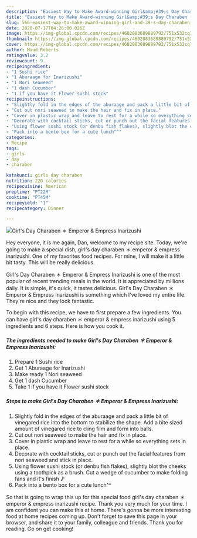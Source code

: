 ```yaml
---
description: "Easiest Way to Make Award-winning Girl&amp;#39;s Day Charaben ＊ Emperor &amp;amp; Empress Inarizushi"
title: "Easiest Way to Make Award-winning Girl&amp;#39;s Day Charaben ＊ Emperor &amp;amp; Empress Inarizushi"
slug: 566-easiest-way-to-make-award-winning-girl-and-39-s-day-charaben-emperor-and-amp-empress-inarizushi
date: 2020-07-17T04:26:00.026Z
image: https://img-global.cpcdn.com/recipes/4602083689889792/751x532cq70/girls-day-charaben-＊-emperor-empress-inarizushi-recipe-main-photo.jpg
thumbnail: https://img-global.cpcdn.com/recipes/4602083689889792/751x532cq70/girls-day-charaben-＊-emperor-empress-inarizushi-recipe-main-photo.jpg
cover: https://img-global.cpcdn.com/recipes/4602083689889792/751x532cq70/girls-day-charaben-＊-emperor-empress-inarizushi-recipe-main-photo.jpg
author: Maud Roberts
ratingvalue: 3.2
reviewcount: 9
recipeingredient:
- "1 Sushi rice"
- "1 Aburaage for Inarizushi"
- "1 Nori seaweed"
- "1 dash Cucumber"
- "1 if you have it Flower sushi stock"
recipeinstructions:
- "Slightly fold in the edges of the aburaage and pack a little bit of vinegared rice into the bottom to stabilize the shape. Add a bite sized amount of vinegared rice to cling film and form into balls."
- "Cut out nori seaweed to make the hair and fix in place."
- "Cover in plastic wrap and leave to rest for a while so everything sets in place."
- "Decorate with cocktail sticks, cut or punch out the facial features from nori seaweed and stick in place."
- "Using flower sushi stock (or denbu fish flakes), slightly blot the cheeks using a toothpick as a brush. Cut a wedge of cucumber to make folding fans and it&#39;s finish ♪"
- "Pack into a bento box for a cute lunch^^"
categories:
- Recipe
tags:
- girls
- day
- charaben

katakunci: girls day charaben 
nutrition: 220 calories
recipecuisine: American
preptime: "PT22M"
cooktime: "PT45M"
recipeyield: "1"
recipecategory: Dinner

---
```



![Girl&#39;s Day Charaben ＊ Emperor &amp; Empress Inarizushi](https://img-global.cpcdn.com/recipes/4602083689889792/751x532cq70/girls-day-charaben-＊-emperor-empress-inarizushi-recipe-main-photo.jpg)

Hey everyone, it is me again, Dan, welcome to my recipe site. Today, we're going to make a special dish, girl&#39;s day charaben ＊ emperor &amp; empress inarizushi. One of my favorites food recipes. For mine, I will make it a little bit tasty. This will be really delicious.



Girl&#39;s Day Charaben ＊ Emperor &amp; Empress Inarizushi is one of the most popular of recent trending meals in the world. It is appreciated by millions daily. It is simple, it's quick, it tastes delicious. Girl&#39;s Day Charaben ＊ Emperor &amp; Empress Inarizushi is something which I've loved my entire life. They're nice and they look fantastic.


To begin with this recipe, we have to first prepare a few ingredients. You can have girl&#39;s day charaben ＊ emperor &amp; empress inarizushi using 5 ingredients and 6 steps. Here is how you cook it.

<!--inarticleads1-->

##### The ingredients needed to make Girl&#39;s Day Charaben ＊ Emperor &amp; Empress Inarizushi:

1. Prepare 1 Sushi rice
1. Get 1 Aburaage for Inarizushi
1. Make ready 1 Nori seaweed
1. Get 1 dash Cucumber
1. Take 1 if you have it Flower sushi stock




<!--inarticleads2-->

##### Steps to make Girl&#39;s Day Charaben ＊ Emperor &amp; Empress Inarizushi:

1. Slightly fold in the edges of the aburaage and pack a little bit of vinegared rice into the bottom to stabilize the shape. Add a bite sized amount of vinegared rice to cling film and form into balls.
1. Cut out nori seaweed to make the hair and fix in place.
1. Cover in plastic wrap and leave to rest for a while so everything sets in place.
1. Decorate with cocktail sticks, cut or punch out the facial features from nori seaweed and stick in place.
1. Using flower sushi stock (or denbu fish flakes), slightly blot the cheeks using a toothpick as a brush. Cut a wedge of cucumber to make folding fans and it&#39;s finish ♪
1. Pack into a bento box for a cute lunch^^




So that is going to wrap this up for this special food girl&#39;s day charaben ＊ emperor &amp; empress inarizushi recipe. Thank you very much for your time. I am confident you can make this at home. There's gonna be more interesting food at home recipes coming up. Don't forget to save this page in your browser, and share it to your family, colleague and friends. Thank you for reading. Go on get cooking!
